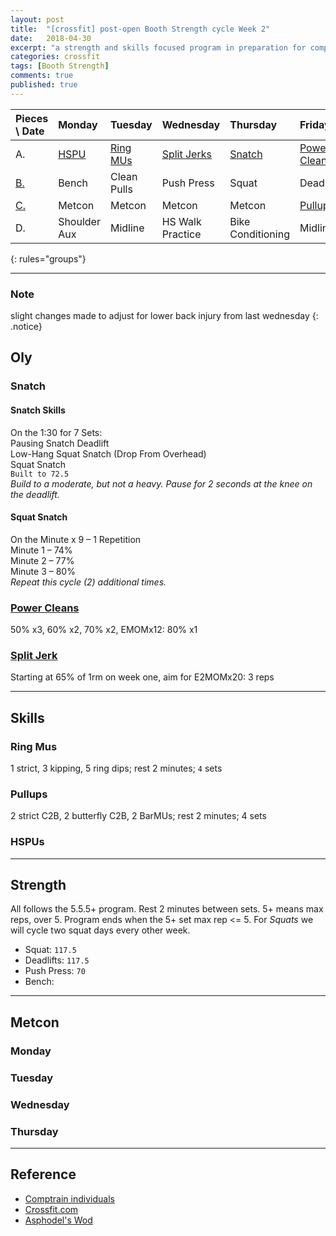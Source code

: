 ```yaml
---
layout: post
title:  "[crossfit] post-open Booth Strength cycle Week 2"
date:   2018-04-30
excerpt: "a strength and skills focused program in preparation for competitions in Asia"
categories: crossfit
tags: [Booth Strength]
comments: true
published: true
---
```


| Pieces \ Date   | Monday          | Tuesday             | Wednesday           | Thursday          | Friday               | Saturday       | Sunday         |
|:--------------- |:--------------- |:------------------- |:------------------- |:----------------- |:-------------------- |:-------------- |:-------------- |
| A.              | [HSPU](#skills) | [Ring MUs](#skills) | [Split Jerks](#oly) | [Snatch](#oly)    | [Power Cleans](#oly) | **_Rest Day_** | **_Rest Day_** |
| [B.](#strength) | Bench           | Clean Pulls         | Push Press          | Squat             | Deadlifts            |                |                |
| [C.](#metcon)   | Metcon          | Metcon              | Metcon              | Metcon            | [Pullups](#skills)   |                |                |
| D.              | Shoulder Aux    | Midline             | HS Walk Practice    | Bike Conditioning | Midline              |                |                |
{: rules="groups"}

---
### Note
slight changes made to adjust for lower back injury from last wednesday
{: .notice}


## Oly
### Snatch
#### Snatch Skills  
On the 1:30 for 7 Sets:  
Pausing Snatch Deadlift  
Low-Hang Squat Snatch (Drop From Overhead)  
Squat Snatch  
`Built to 72.5`  
_Build to a moderate, but not a heavy. Pause for 2 seconds at the knee on the deadlift._
#### Squat Snatch  
On the Minute x 9 – 1 Repetition  
Minute 1 – 74%  
Minute 2 – 77%  
Minute 3 – 80%  
_Repeat this cycle (2) additional times._
### [Power Cleans][url_cleans]
50% x3, 60% x2, 70% x2, EMOMx12: 80% x1
### [Split Jerk][url_jerk]
Starting at 65% of 1rm on week one, aim for E2MOMx20: 3 reps

---
## Skills
### Ring Mus
1 strict, 3 kipping, 5 ring dips; rest 2 minutes; `4` sets
### Pullups
2 strict C2B, 2 butterfly C2B, 2 BarMUs; rest 2 minutes; 4 sets
### HSPUs


---
## Strength
All follows the 5.5.5+ program. Rest 2 minutes between sets. 5+ means max reps, over 5. Program ends when the 5+ set max rep <= 5. For *Squats* we will cycle two squat days every other week.
* Squat: `117.5`
* Deadlifts: `117.5`
* Push Press: `70`
* Bench:

---
## Metcon
### Monday
### Tuesday
### Wednesday
### Thursday
---
## Reference
* [Comptrain individuals][url_comptrain]
* [Crossfit.com](https://crossfit.com)
* [Asphodel's Wod](http://crossfitasphodel.com)


[url_cleans]: http://www.basbarbell.com/2011/09/6-weeks-to-new-power-clean-max.html
[url_jerk]: https://www.facebook.com/events/451447668350155/
[url_comptrain]: http://comptrain.co/individuals/home/
